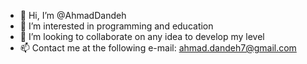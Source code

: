 - 👋 Hi, I’m @AhmadDandeh
- 👀 I’m interested in programming and education
- 💞️ I’m looking to collaborate on any idea to develop my level
- 📫 Contact me at the following e-mail: ahmad.dandeh7@gmail.com
